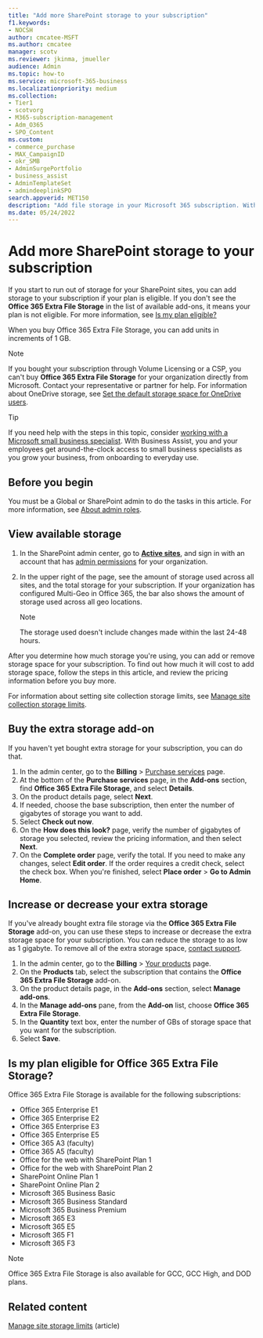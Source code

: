 ```yaml
---
title: "Add more SharePoint storage to your subscription"
f1.keywords:
- NOCSH
author: cmcatee-MSFT
ms.author: cmcatee
manager: scotv
ms.reviewer: jkinma, jmueller
audience: Admin
ms.topic: how-to
ms.service: microsoft-365-business
ms.localizationpriority: medium
ms.collection:
- Tier1
- scotvorg 
- M365-subscription-management 
- Adm_O365
- SPO_Content
ms.custom:
- commerce_purchase
- MAX_CampaignID
- okr_SMB
- AdminSurgePortfolio
- business_assist
- AdminTemplateSet
- admindeeplinkSPO
search.appverid: MET150
description: "Add file storage in your Microsoft 365 subscription. With extra file storage, you can store more content in SharePoint."
ms.date: 05/24/2022
---
```


# Add more SharePoint storage to your subscription

If you start to run out of storage for your SharePoint sites, you can add storage to your subscription if your plan is eligible. If you don't see the **Office 365 Extra File Storage** in the list of available add-ons, it means your plan is not eligible. For more information, see [Is my plan eligible?](#is-my-plan-eligible-for-office-365-extra-file-storage)

When you buy Office 365 Extra File Storage, you can add units in increments of 1 GB.

> [!NOTE]
> If you bought your subscription through Volume Licensing or a CSP, you can't buy **Office 365 Extra File Storage** for your organization directly from Microsoft. Contact your representative or partner for help.
> For information about OneDrive storage, see [Set the default storage space for OneDrive users](/onedrive/set-default-storage-space).

> [!TIP]
> If you need help with the steps in this topic, consider [working with a Microsoft small business specialist](https://go.microsoft.com/fwlink/?linkid=2186871). With Business Assist, you and your employees get around-the-clock access to small business specialists as you grow your business, from onboarding to everyday use.

## Before you begin

You must be a Global or SharePoint admin to do the tasks in this article. For more information, see [About admin roles](../admin/add-users/about-admin-roles.md).

## View available storage

1. In the SharePoint admin center, go to <a href="https://go.microsoft.com/fwlink/?linkid=2185220" target="_blank">**Active sites**</a>, and sign in with an account that has [admin permissions](/sharepoint/sharepoint-admin-role) for your organization.

2. In the upper right of the page, see the amount of storage used across all sites, and the total storage for your subscription. If your organization has configured Multi-Geo in Office 365, the bar also shows the amount of storage used across all geo locations.

   > [!NOTE]
   > The storage used doesn't include changes made within the last 24-48 hours.

After you determine how much storage you're using, you can add or remove storage space for your subscription. To find out how much it will cost to add storage space, follow the steps in this article, and review the pricing information before you buy more.
  
For information about setting site collection storage limits, see [Manage site collection storage limits](/sharepoint/manage-site-collection-storage-limits).
  
## Buy the extra storage add-on

If you haven't yet bought extra storage for your subscription, you can do that.

1. In the admin center, go to the **Billing** \> <a href="https://go.microsoft.com/fwlink/p/?linkid=868433" target="_blank">Purchase services</a> page.
2. At the bottom of the **Purchase services** page, in the **Add-ons** section, find **Office 365 Extra File Storage**, and select **Details**.
3. On the product details page, select **Next**.
4. If needed, choose the base subscription, then enter the number of gigabytes of storage you want to add.
5. Select **Check out now**.
6. On the **How does this look?** page, verify the number of gigabytes of storage you selected, review the pricing information, and then select **Next**.
7. On the **Complete order** page, verify the total. If you need to make any changes, select **Edit order**. If the order requires a credit check, select the check box. When you're finished, select **Place order** \> **Go to Admin Home**.

## Increase or decrease your extra storage

If you've already bought extra file storage via the **Office 365 Extra File Storage** add-on, you can use these steps to increase or decrease the extra storage space for your subscription. You can reduce the storage to as low as 1 gigabyte. To remove all of the extra storage space, [contact support](../admin/get-help-support.md).

1. In the admin center, go to the **Billing** \> <a href="https://go.microsoft.com/fwlink/p/?linkid=842054" target="_blank">Your products</a> page.
2. On the **Products** tab, select the subscription that contains the **Office 365 Extra File Storage** add-on.
3. On the product details page, in the **Add-ons** section, select **Manage add-ons**.
4. In the **Manage add-ons** pane, from the **Add-on** list, choose **Office 365 Extra File Storage**.
5. In the **Quantity** text box, enter the number of GBs of storage space that you want for the subscription.
6. Select **Save**.

## Is my plan eligible for Office 365 Extra File Storage?

Office 365 Extra File Storage is available for the following subscriptions:
  
- Office 365 Enterprise E1
- Office 365 Enterprise E2
- Office 365 Enterprise E3
- Office 365 Enterprise E5
- Office 365 A3 (faculty)
- Office 365 A5 (faculty)
- Office for the web with SharePoint Plan 1
- Office for the web with SharePoint Plan 2
- SharePoint Online Plan 1
- SharePoint Online Plan 2
- Microsoft 365 Business Basic
- Microsoft 365 Business Standard
- Microsoft 365 Business Premium
- Microsoft 365 E3
- Microsoft 365 E5
- Microsoft 365 F1
- Microsoft 365 F3

> [!NOTE]
> Office 365 Extra File Storage is also available for GCC, GCC High, and DOD plans.

## Related content

[Manage site storage limits](/sharepoint/manage-site-collection-storage-limits) (article)
